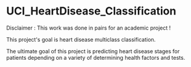 # UCI_HeartDisease_Classification

Disclaimer : This work was done in pairs for an academic project ! 

This project's goal is heart disease multiclass classification. 

The ultimate goal of this project is predicting heart disease stages for patients depending on a variety of determining health factors and tests.
